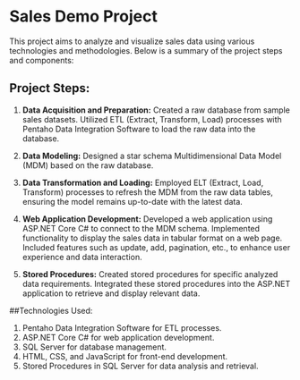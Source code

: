 # Sales Demo Project


This project aims to analyze and visualize sales data using various technologies and methodologies. Below is a summary of the project steps and components:

## Project Steps:
1. **Data Acquisition and Preparation:**
	Created a raw database from sample sales datasets.
	Utilized ETL (Extract, Transform, Load) processes with Pentaho Data Integration Software
	to load the raw data into the database.
2. **Data Modeling:**
	Designed a star schema Multidimensional Data Model (MDM) based on the raw database.

3. **Data Transformation and Loading:**
	Employed ELT (Extract, Load, Transform) processes to refresh the MDM from the raw data
	tables, ensuring the model remains up-to-date with the latest data.
4. **Web Application Development:**
	Developed a web application using ASP.NET Core C# to connect to the MDM schema.
	Implemented functionality to display the sales data in tabular format on a web page.
	Included features such as update, add, pagination, etc., to enhance user experience and 	data interaction.
5. **Stored Procedures:**
	Created stored procedures for specific analyzed data requirements.
	Integrated these stored procedures into the ASP.NET application to retrieve and display 	relevant data.

##Technologies Used:
1.	Pentaho Data Integration Software for ETL processes.
2.	ASP.NET Core C# for web application development.
3.	SQL Server for database management.
4.	HTML, CSS, and JavaScript for front-end development.
5.	Stored Procedures in SQL Server for data analysis and retrieval.
